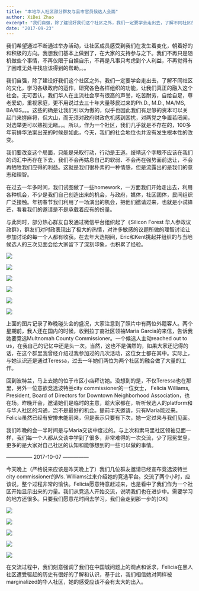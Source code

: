 ```yaml
---
title: "本地华人社区部分群友与县市官员候选人会面"
author: XiBei Zhao
excerpt: "我们自强，除了建设好我们这个社区之外，我们一定要学会走出去，了解不同社区的文化，学习各级政府的运作，研究各色各样组织的功能，让我们真正的融入这个社会。无可否认，我们华人在主流社会享有很高的声誉，吃苦耐劳，自给自足，尊老爱幼，重视家庭，更不用说过去三十年大量新移民过来。这些的确是让我们引以为傲的，但是，作为一个社区，我们几乎就是不存在的，100多年前排华法案出笼的时候是如此，今天，我们的社会地位也并没有发生根本性的改变。"
date: "2017-09-23"
---
```


我们希望通过不断通过举办活动，让社区成员感受到我们在发生着变化，朝着好的和积极的方向。我想我们基本上做到了，在大家的支持参与之下。我们不再只是随机做些个事情，不再仅限于自娱自乐，不再是凡事只考虑到个人利益，不再觉得有了困难无处寻找应该得到的帮助。。。

我们自强，除了建设好我们这个社区之外，我们一定要学会走出去，了解不同社区的文化，学习各级政府的运作，研究各色各样组织的功能，让我们真正的融入这个社会。无可否认，我们华人在主流社会享有很高的声誉，吃苦耐劳，自给自足，尊老爱幼，重视家庭，更不用说过去三十年大量移民过来的Ph.D., M.D., MA/MS, BA/BS。。。这些的确是让我们引以为傲的，似乎也因此我们有足够的资本可以关起门来搓麻将，侃大山，而无须对政府财政危机感到困扰，对两党之争置若罔闻，对选举更可以熟视无睹。。。所以，作为一个社区，我们几乎就是不存在的，100多年前排华法案出笼的时候是如此，今天，我们的社会地位也并没有发生根本性的改变。

我们要改变这个局面，只能是采取行动，行动是王道。绥靖这个字眼不应该在我们的词汇中再存在下去，我们不会再姑息自己的软弱、不会再在强势面前退让，不会再牺牲我们应得的利益。这就是我们很朴素的一种情感，但是流露出的是我们的意志和理智。

在过去一年多时间，我们试图做了一些homework，一方面我们开始走出去，利用各种机会，不少是我们自己创造出来的机会，与政府，媒体，社区团体，民间组织广泛接触。年初春节我们利用了一场演出的机会，把他们邀请过来，也就是小试锋芒，看看我们的邀请是不是承载着应有的份量。

与此同时，部分热心群友自发通过微信平台组织起了《Silicon Forest 华人参政议政群》，群友们对时政表现出了极大的热情，对许多敏感的议题所做的理智讨论让参加讨论的每一个人都有收获。在去年大选期间，Eric和Kent挑起并组织的与当地候选人的三次见面会给大家留下了深刻印象，也积累了经验。

![](https://res.cloudinary.com/dhngj18do/image/upload/f_auto,q_auto/v1/images/ed7a64a64b50da13f77e9f5348237a07)

![](https://res.cloudinary.com/dhngj18do/image/upload/f_auto,q_auto/v1/images/e887c456e4d36c0c1032153aab8549bf)

![](https://res.cloudinary.com/dhngj18do/image/upload/f_auto,q_auto/v1/images/546085bd9b51ddaba4b027e3589e52f1)

![](https://res.cloudinary.com/dhngj18do/image/upload/f_auto,q_auto/v1/images/792ab1b504a9a7181390d1b989027614)

![](https://res.cloudinary.com/dhngj18do/image/upload/f_auto,q_auto/v1/images/7b5f4fc9cf5186f5e0b92480c6637b98)

![](https://res.cloudinary.com/dhngj18do/image/upload/f_auto,q_auto/v1/images/f377d525b711136d3c3fe500ce5ee3bb)

上面的图片记录了昨晚碰头会的盛况，大家注意到了照片中有两位外籍客人。两个星期前，我人还在国内的时候，收到拉丁裔社区领袖Maria Garcia的来信，告诉我她要竞选Multnomah County Commissioner。一个候选人主动reached out to us，在我自己的记忆中还是头一次。当然，这也不是偶然的，如果大家还记得的话，在这个群里我曾经介绍过我参加过的几次活动，这位女士都在其中。实际上，与她认识还是通过Teressa，过去一年她们两位为两个社区的融合做了大量的工作。

回到波特兰，马上去她的位于市区小店拜访她。没想到的是，不仅Teressa也在那里，另外一位意欲竞选波特兰city commissioner的一位女士， Felicia Williams, President, Board of Directors for Downtown Neighborhood Association，也在场。昨晚开会，邀请她们是临时的主意，趁大家都在，听听候选人的platform和与华人社区的沟通，岂不是最好的机会。提前半天邀请，只有Maria能过来。Felicia虽然已经有安排未能前来，但是表示只要有下次，她一定过来与我们见面。

我们昨晚的会一半时间是与Maria交谈中度过的。与上次和索马里社区领袖见面一样，我们每一个人都从交谈中学到了很多，非常难得的一次交流，少了冠冕堂皇，更多的是大家对自己社区的认知和能够想到的一些可以做的事情。

—————  2017-10-07  —————

今天晚上（严格说来应该是昨天晚上了）我们几位群友邀请已经宣布竞选波特兰city commissioner的Ms. Williams过来介绍她的竞选平台。交流了两个小时，应该说，整个过程非常的愉快。Felicia愿意特意赶过来，也是看中了我们作为一个社区开始显示出来的力量。我们从竞选人开始交流，说明我们也在进步中。需要学习的地方还很多。只要我们愿意花时间去学习，我们会走到那一步的[OK]

![](https://res.cloudinary.com/dhngj18do/image/upload/f_auto,q_auto/v1/images/8fe92217c713f1ff1e856a97aa1b415e)

![](https://res.cloudinary.com/dhngj18do/image/upload/f_auto,q_auto/v1/images/e126737a1174e0f91e4bb90ca50e5743)

![](https://res.cloudinary.com/dhngj18do/image/upload/f_auto,q_auto/v1/images/befa77a65f2102fc7db0a9546178a3b1)

![](https://res.cloudinary.com/dhngj18do/image/upload/f_auto,q_auto/v1/images/42cf860f857417a0f4bc97798b56f6ac)

![](https://res.cloudinary.com/dhngj18do/image/upload/f_auto,q_auto/v1/images/5e4e260337102dbf3aa4c236e88a205d)

在交流过程中，我们刻意强调了我们在中国城问题上的观点和诉求，Felicia在黑人社区遭受驱赶的历史有很好的了解和认识，基于此，我们相信她对同样被marginalized的华人社区，她的感受应该不会有太大的出入。

